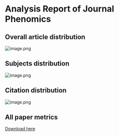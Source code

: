 # Analysis Report of Journal Phenomics

## Overall article distribution
![image.png](https://upload-images.jianshu.io/upload_images/17916304-5611ca7a11ef0853.png?imageMogr2/auto-orient/strip%7CimageView2/2/w/1240)

## Subjects distribution
![image.png](https://upload-images.jianshu.io/upload_images/17916304-de6163fd2edf7441.png?imageMogr2/auto-orient/strip%7CimageView2/2/w/1240)


## Citation distribution
![image.png](https://upload-images.jianshu.io/upload_images/17916304-110a705593c8c069.png?imageMogr2/auto-orient/strip%7CimageView2/2/w/1240)

## All paper metrics
[Download here](https://github.com/Telogen/ASNJ_data/raw/master/STTT/paper_metrics.xlsx)


